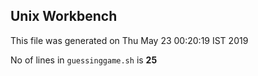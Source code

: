 ## Unix Workbench

This file was generated on Thu May 23 00:20:19 IST 2019

No of lines in `guessinggame.sh` is **25**
